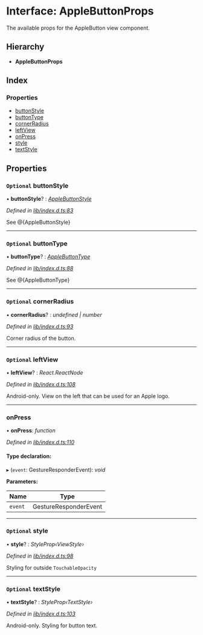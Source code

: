 
# Interface: AppleButtonProps

The available props for the AppleButton view component.

## Hierarchy

* **AppleButtonProps**

## Index

### Properties

* [buttonStyle](_lib_index_d_.applebuttonprops.md#optional-buttonstyle)
* [buttonType](_lib_index_d_.applebuttonprops.md#optional-buttontype)
* [cornerRadius](_lib_index_d_.applebuttonprops.md#optional-cornerradius)
* [leftView](_lib_index_d_.applebuttonprops.md#optional-leftview)
* [onPress](_lib_index_d_.applebuttonprops.md#onpress)
* [style](_lib_index_d_.applebuttonprops.md#optional-style)
* [textStyle](_lib_index_d_.applebuttonprops.md#optional-textstyle)

## Properties

### `Optional` buttonStyle

• **buttonStyle**? : *[AppleButtonStyle](../enums/_lib_index_d_.applebuttonstyle.md)*

*Defined in [lib/index.d.ts:83](../../index.d.ts#L83)*

See @{AppleButtonStyle}

___

### `Optional` buttonType

• **buttonType**? : *[AppleButtonType](../enums/_lib_index_d_.applebuttontype.md)*

*Defined in [lib/index.d.ts:88](../../index.d.ts#L88)*

See @{AppleButtonType}

___

### `Optional` cornerRadius

• **cornerRadius**? : *undefined | number*

*Defined in [lib/index.d.ts:93](../../index.d.ts#L93)*

Corner radius of the button.

___

### `Optional` leftView

• **leftView**? : *React.ReactNode*

*Defined in [lib/index.d.ts:108](../../index.d.ts#L108)*

Android-only. View on the left that can be used for an Apple logo.

___

###  onPress

• **onPress**: *function*

*Defined in [lib/index.d.ts:110](../../index.d.ts#L110)*

#### Type declaration:

▸ (`event`: GestureResponderEvent): *void*

**Parameters:**

Name | Type |
------ | ------ |
`event` | GestureResponderEvent |

___

### `Optional` style

• **style**? : *StyleProp‹ViewStyle›*

*Defined in [lib/index.d.ts:98](../../index.d.ts#L98)*

Styling for outside `TouchableOpacity`

___

### `Optional` textStyle

• **textStyle**? : *StyleProp‹TextStyle›*

*Defined in [lib/index.d.ts:103](../../index.d.ts#L103)*

Android-only. Styling for button text.
